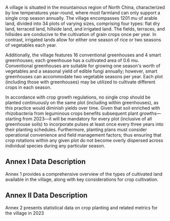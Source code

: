 
 A village is situated in the mountainous region of North China, characterized by low temperatures year-round, where most farmland can only support a single crop season annually. 
 The village encompasses 1201 mu of arable land, divided into 34 plots of varying sizes, comprising four types: flat dry land, terraced land, hillside land, and irrigated land. 
 The fields, terraces, and hillsides are conducive to the cultivation of grain crops once per year. 
 In contrast, irrigated lands allow for either one season of rice or two seasons of vegetables each year.

Additionally, the village features 16 conventional greenhouses and 4 smart greenhouses; each greenhouse has a cultivated area of 0.6 mu. 
Conventional greenhouses are suitable for growing one season's worth of vegetables and a seasonal yield of edible fungi annually; however, smart greenhouses can accommodate two vegetable seasons per year. 
Each plot (including those with greenhouses) may be utilized to cultivate different crops in each season.

In accordance with crop growth regulations, no single crop should be planted continuously on the same plot (including within greenhouses), as this practice would diminish yields over time. 
Given that soil enriched with rhizobacteria from leguminous crops benefits subsequent plant growths—starting from 2023—it will be mandatory for every plot (inclusive of all greenhouse soils) to incorporate pulses at least once every three years into their planting schedules. 
Furthermore, planting plans must consider operational convenience and field management factors; thus ensuring that crop rotations within any given plot do not become overly dispersed across individual species during any particular season.
## Annex I Data Description  
Annex 1 provides a comprehensive overview of the types of cultivated land available in the village, along with key considerations for crop cultivation.

## Annex II Data Description  
Annex 2 presents statistical data on crop planting and related metrics for the village in 2023
